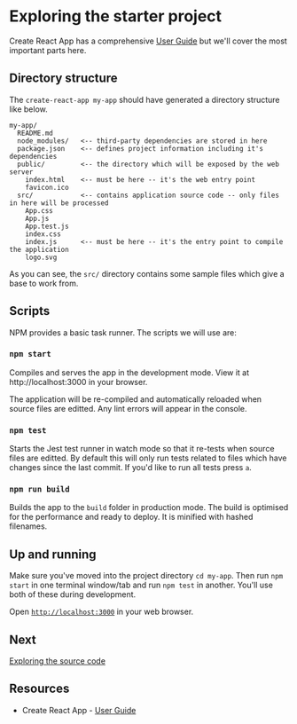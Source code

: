 # Exploring the starter project

Create React App has a comprehensive [User Guide](https://github.com/facebookincubator/create-react-app/blob/master/packages/react-scripts/template/README.md)
but we'll cover the most important parts here.

## Directory structure

The `create-react-app my-app` should have generated a directory structure like below.

```
my-app/
  README.md
  node_modules/   <-- third-party dependencies are stored in here
  package.json    <-- defines project information including it's dependencies
  public/         <-- the directory which will be exposed by the web server
    index.html    <-- must be here -- it's the web entry point
    favicon.ico
  src/            <-- contains application source code -- only files in here will be processed
    App.css
    App.js
    App.test.js
    index.css
    index.js      <-- must be here -- it's the entry point to compile the application
    logo.svg
```

As you can see, the `src/` directory contains some sample files which give a base to work from.

## Scripts

NPM provides a basic task runner. The scripts we will use are:

### `npm start`

Compiles and serves the app in the development mode.
View it at http://localhost:3000 in your browser.

The application will be re-compiled and automatically reloaded when source files are editted.
Any lint errors will appear in the console.

### `npm test`

Starts the Jest test runner in watch mode so that it re-tests when source files are editted.
By default this will only run tests related to files which have changes since the last commit.
If you'd like to run all tests press `a`.

### `npm run build`

Builds the app to the `build` folder in production mode.
The build is optimised for the performance and ready to deploy.
It is minified with hashed filenames.

## Up and running

Make sure you've moved into the project directory `cd my-app`.
Then run `npm start` in one terminal window/tab and run `npm test` in another.
You'll use both of these during development.

Open [`http://localhost:3000`](http://localhost:3000) in your web browser.

## Next

[Exploring the source code](./exploring-code.md)

## Resources

* Create React App - [User Guide](https://github.com/facebookincubator/create-react-app/blob/master/packages/react-scripts/template/README.md)
